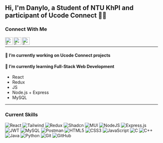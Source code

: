 ## Hi, I'm Danylo, a Student of NTU KhPI and participant of Ucode Connect 👨‍💻 


### Connect With Me

<a href="https://t.me/FreQl"><img align="left" src="https://github.com/FreQll/FreQll/assets/62791316/1eb7b38e-d925-486a-8c66-05d36b95ade4" alt="FreQl | Telegram" width="25px"/></a>
<a href="https://www.linkedin.com/in/freql/"><img align="left" src="https://raw.githubusercontent.com/yushi1007/yushi1007/main/images/linkedin.svg" alt="FreQl | LinkedIn" width="25px"/></a>
<a href="https://www.instagram.com/freql_/"><img align="left" src="https://raw.githubusercontent.com/yushi1007/yushi1007/main/images/instagram.svg" alt="FreQl | Instagram" width="25px"/></a>
</br>

----

#### 🔭 I’m currently working on Ucode Connect projects  

#### 🌱 I’m currently learning Full-Stack Web Development
  - React
  - Redux
  - JS
  - Node.js + Express
  - MySQL
  
----
 ### Current Skills
  ![React](https://img.shields.io/badge/react-%2320232a.svg?style=for-the-badge&logo=react&logoColor=%2361DAFB)
  ![Tailwind](https://img.shields.io/badge/Tailwind_CSS-38B2AC?style=for-the-badge&logo=tailwind-css&logoColor=white)
  ![Redux](https://img.shields.io/badge/redux-%23593d88.svg?style=for-the-badge&logo=redux&logoColor=white)
  ![Shadcn](https://img.shields.io/badge/shadcn%2Fui-000000?style=for-the-badge&logo=shadcnui&logoColor=white)
  ![MUI](https://img.shields.io/badge/MUI-%230081CB.svg?style=for-the-badge&logo=mui&logoColor=white)
  ![NodeJS](https://img.shields.io/badge/node.js-6DA55F?style=for-the-badge&logo=node.js&logoColor=white)
  ![Express.js](https://img.shields.io/badge/express.js-%23404d59.svg?style=for-the-badge&logo=express&logoColor=%2361DAFB)
  ![JWT](https://img.shields.io/badge/JWT-black?style=for-the-badge&logo=JSON%20web%20tokens)
  ![MySQL](https://img.shields.io/badge/mysql-%2300f.svg?style=for-the-badge&logo=mysql&logoColor=white)
  ![Postman](https://img.shields.io/badge/Postman-FF6C37?style=for-the-badge&logo=postman&logoColor=white)
  ![HTML5](https://img.shields.io/badge/html5-%23E34F26.svg?style=for-the-badge&logo=html5&logoColor=white)
  ![CSS3](https://img.shields.io/badge/css3-%231572B6.svg?style=for-the-badge&logo=css3&logoColor=white)
  ![JavaScript](https://img.shields.io/badge/javascript-%23323330.svg?style=for-the-badge&logo=javascript&logoColor=%23F7DF1E)
  ![C](https://img.shields.io/badge/c-%2300599C.svg?style=for-the-badge&logo=c&logoColor=white)
  ![C++](https://img.shields.io/badge/c++-%2300599C.svg?style=for-the-badge&logo=c%2B%2B&logoColor=white)
  ![Java](https://img.shields.io/badge/java-%23ED8B00.svg?style=for-the-badge&logo=openjdk&logoColor=white)
  ![Python](https://img.shields.io/badge/python-3670A0?style=for-the-badge&logo=python&logoColor=ffdd54)
  ![Git](https://img.shields.io/badge/git-%23F05033.svg?style=for-the-badge&logo=git&logoColor=white)
  ![GitHub](https://img.shields.io/badge/github-%23121011.svg?style=for-the-badge&logo=github&logoColor=white)
